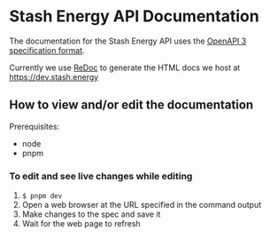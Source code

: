 # Stash Energy API Documentation

The documentation for the Stash Energy API uses the [OpenAPI 3 specification format](https://github.com/OAI/OpenAPI-Specification/).

Currently we use [ReDoc](https://github.com/Rebilly/ReDoc) to generate the HTML docs we host at <https://dev.stash.energy>

## How to view and/or edit the documentation

Prerequisites:

- node
- pnpm

### To edit and see live changes while editing

1. `$ pnpm dev`
2. Open a web browser at the URL specified in the command output
3. Make changes to the spec and save it
4. Wait for the web page to refresh
